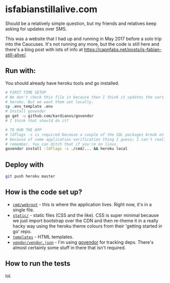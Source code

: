 # isfabianstillalive.com

Should be a relatively simple question, but my friends and relatives keep asking for updates over SMS.

This was a website that I had up and running in May 2017 before a solo trip into the Caucuses. It's not running any more, but the code is still here and there's a blog post with lots of info at https://capnfabs.net/posts/is-fabian-still-alive/.

## Run with: 

You should already have heroku tools and go installed.

```sh
# FIRST TIME SETUP
# We don't check this file in because then I think it updates the vars on 
# heroku. But we want them set locally.
cp .env_template .env
# Install govendor
go get -u github.com/kardianos/govendor
# I think that should do it?

# TO RUN THE APP
# ldflags -s is required because a couple of the SQL packages break on OSX
# because of some application verification thing I guess; I can't really
# remember. You can ditch that if you're on linux.
govendor install -ldflags -s ./cmd/... && heroku local
```

## Deploy with

```sh
git push heroku master
```

## How is the code set up?
- [`cmd/webroot`](./cmd/webroot) - this is where the application lives. Right now, it's in a single file.
- [`static/`](./static) - static files (CSS and the like). CSS is super minimal because we just import bootstrap over the CDN and then re-theme it in a really hacky way using the heroku theme colours from their 'getting started in go' repo.
- [`templates`](./templates) - HTML templates.
- [`vendor/vendor.json`](./vendor/vendor.json) - I'm using [govendor](https://github.com/kardianos/govendor) for tracking deps. There's almost certainly some stuff in there that isn't required.

## How to run the tests

lol.
